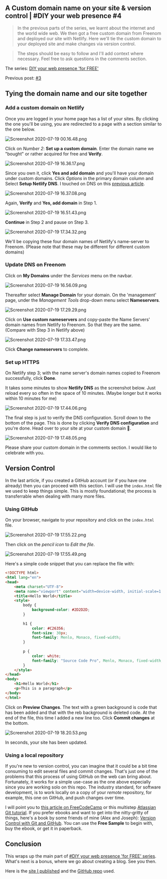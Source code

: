 ## A Custom domain name on your site & version control  | #DIY your web presence #4

> In the previous parts of the series, we learnt about the internet and the world wide web. We then got a free custom domain from Freenom and deployed our site with Netlify. Here we'll tie the custom domain to your deployed site and make changes via version control.

> The steps should be easy to follow and I'll add context where necessary. Feel free to ask questions in the comments section.

The series: [DIY your web presence 'for FREE'](https://hashnode.com/series/diy-your-web-presence-ck7g1z1fe00uands17162bkc4)

Previous post: [#3](https://blog.techkln.org/free-domain-and-landing-page-or-diy-your-web-presence-3-ckcs5vi99005rlvs12hi51vrt)

## Tying the domain name and our site together

### Add a custom domain on Netlify

Once you are logged in your home page has a list of your sites. By clicking the one you'll be using, you are redirected to a page with a section similar to the one below.

![Screenshot 2020-07-19 00.16.48.png](https://cdn.hashnode.com/res/hashnode/image/upload/v1595165515214/_KiQFtPzU.png)

Click on _Number 2_: **Set up a custom domain**. Enter the domain name we "bought" or rather acquired for free and **Verify**.

![Screenshot 2020-07-19 16.36.17.png](https://cdn.hashnode.com/res/hashnode/image/upload/v1595165853368/BNQEygnDL.png)

Since you own it, click **Yes and add domain** and you'll have your domain under custom domains. Click *Options* in the primary domain column and Select **Setup Netlify DNS**. I touched on DNS on this [previous article](https://blog.techkln.org/the-internet-and-domain-names-or-diy-your-web-presence-2-ck9fla6vi06bdcxs11e0oosfd).

![Screenshot 2020-07-19 16.37.08.png](https://cdn.hashnode.com/res/hashnode/image/upload/v1595165866483/gsDkEtuOd.png)

Again, **Verify** and **Yes, add domain**  in Step 1.

![Screenshot 2020-07-19 16.51.43.png](https://cdn.hashnode.com/res/hashnode/image/upload/v1595166750872/RKwvEiHLn.png)

**Continue** in Step 2 and pause on Step 3.

![Screenshot 2020-07-19 17.34.32.png](https://cdn.hashnode.com/res/hashnode/image/upload/v1595169441949/oC2okDgOd.png)

We'll be copying these four domain names of Netlify's name-server to Freenom. (Please note that these may be different for different custom domains)

### Update DNS on Freenom

Click on **My Domains** under the *Services* menu on the navbar. 

![Screenshot 2020-07-19 16.56.09.png](https://cdn.hashnode.com/res/hashnode/image/upload/v1595169117769/XhBst2MtL.png)

Thereafter select **Manage Domain** for your domain. On the 'management' page, under the *Management Tools* drop-down menu select **Nameservers**.

![Screenshot 2020-07-19 17.29.29.png](https://cdn.hashnode.com/res/hashnode/image/upload/v1595169080992/tUPmpBHzJ.png)

Click on **Use custom nameservers** and copy-paste the Name Servers' domain names from Netlify to Freenom. So that they are the same. (Compare with Step 3 in Netlify above)

![Screenshot 2020-07-19 17.33.47.png](https://cdn.hashnode.com/res/hashnode/image/upload/v1595169407707/H8ZKj6Flu.png)

Click **Change nameservers** to complete.

### Set up HTTPS

On Netlify step 3; with the name server's domain names copied to Freenom successfully, click **Done**.

It takes some minutes to show **Netlify DNS** as the screenshot below. Just reload every so often in the space of 10 minutes. (Maybe longer but it works within 10 minutes for me)

![Screenshot 2020-07-19 17.44.06.png](https://cdn.hashnode.com/res/hashnode/image/upload/v1595170038906/fWFyzr18U.png)

The final step is just to verify the DNS configuration. Scroll down to the bottom of the page. This is done by clicking **Verify DNS configuration** and you're done. Head over to your site at your custom domain 🎉.

![Screenshot 2020-07-19 17.48.05.png](https://cdn.hashnode.com/res/hashnode/image/upload/v1595170128209/IbLErdXwW.png)

Please share your custom domain in the comments section. I would like to celebrate with you.

## Version Control

In the last article, if you created a GitHub account (or if you have one already) then you can proceed with this section. I will use the `index.html` file we used to keep things simple. This is mostly foundational; the process is transferrable when dealing with many more files.

### Using GitHub

On your browser, navigate to your repository and click on the `index.html` file.

![Screenshot 2020-07-19 17.55.22.png](https://cdn.hashnode.com/res/hashnode/image/upload/v1595171617544/tu2l-1oYk.png)

Then click on the *pencil icon* to *Edit the file*.

![Screenshot 2020-07-19 17.55.49.png](https://cdn.hashnode.com/res/hashnode/image/upload/v1595171675743/55U1DxEG7.png)

Here's a simple code snippet that you can replace the file with:

```html
<!DOCTYPE html>
<html lang="en">
<head>
    <meta charset="UTF-8">
    <meta name="viewport" content="width=device-width, initial-scale=1.0">
    <title>Hello World</title>
    <style>
        body {
            background-color: #2D2D2D;
        }
    
        h1 {
            color: #C26356;
            font-size: 30px;
            font-family: Menlo, Monaco, fixed-width;
        }
    
        p {
            color: white;
            font-family: "Source Code Pro", Menlo, Monaco, fixed-width;
        }
    </style>
</head>
<body>
    <h1>Hello World</h1>
    <p>This is a paragraph</p>
</body>
</html>

```

Click on **Preview Changes**. The text with a green background is code that has been added and that with the reb background is deleted code. At the end of the file, this time I added a new line too. Click **Commit changes** at the bottom.

![Screenshot 2020-07-19 18.20.53.png](https://cdn.hashnode.com/res/hashnode/image/upload/v1595172065256/r8gTOiNsI.png)

In seconds, your site has been updated.

### Using a local repository

If you're new to version control, you can imagine that it could be a bit time consuming to edit several files and commit changes. That's just one of the problems that this process of using GitHub on the web can bring about. Fortunately, it works for a simple use-case as the one above especially since you are working solo on this repo. The industry standard, for software development, is to work locally on a copy of your *remote* repository, for example, this one on GitHub, and push changes over time.

I will point you to [this article on FreeCodeCamp](https://www.freecodecamp.org/news/learn-the-basics-of-git-in-under-10-minutes-da548267cc91/) or this multistep [Atlassian Git tutorial](https://www.atlassian.com/git). If you prefer ebooks and want to get into the nitty-gritty of things, here's a book by some friends of mine (Alex and Joseph): [Version Control with Git and GitHub](https://subscription.packtpub.com/book/application_development/9781789808971). You can use the **Free Sample** to begin with, buy the ebook, or get it in paperback.

## Conclusion

This wraps up the main part of [#DIY your web presence 'for FREE' series](https://hashnode.com/series/diy-your-web-presence-ck7g1z1fe00uands17162bkc4). What's next is a bonus, where we go about creating a blog. See you then.

Here is the [site I published](https://stanmd.ga/) and the [GitHub repo](https://github.com/NdagiStanley/index) used.
